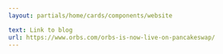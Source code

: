 ```yaml
---
layout: partials/home/cards/components/website

text: Link to blog
url: https://www.orbs.com/orbs-is-now-live-on-pancakeswap/
---
```

